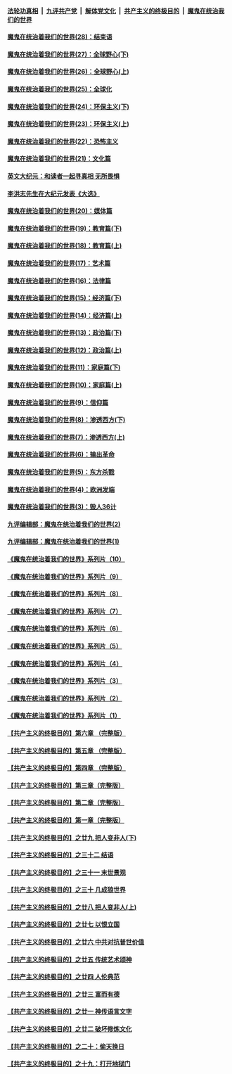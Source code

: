 ####  [法轮功真相](../../../../basic/blob/master/README.md?t=03191701) &nbsp;|&nbsp; [九评共产党](../../../../9ping.md/blob/master/README.md?t=03191701) &nbsp;|&nbsp; [解体党文化](../../../../jtdwh.md/blob/master/README.md?t=03191701)  &nbsp;|&nbsp; [共产主义的终极目的](../../../../gczydzjmd.md/blob/master/README.md?t=03191701) &nbsp;|&nbsp; [魔鬼在统治我们的世界](../../../../mgztzwmdsj.md/blob/master/README.md?t=03191701) 

#### [魔鬼在统治着我们的世界(28)：结束语](../pages/nsc422/n10936246.md?t=03191701) 

#### [魔鬼在统治着我们的世界(27)：全球野心(下)](../pages/nsc422/n10928319.md?t=03191701) 

#### [魔鬼在统治着我们的世界(26)：全球野心(上)](../pages/nsc422/n10900318.md?t=03191701) 

#### [魔鬼在统治着我们的世界(25)：全球化](../pages/nsc422/n10788205.md?t=03191701) 

#### [魔鬼在统治着我们的世界(24)：环保主义(下)](../pages/nsc422/n10695307.md?t=03191701) 

#### [魔鬼在统治着我们的世界(23)：环保主义(上)](../pages/nsc422/n10688613.md?t=03191701) 

#### [魔鬼在统治着我们的世界(22)：恐怖主义](../pages/nsc422/n10614727.md?t=03191701) 

#### [魔鬼在统治着我们的世界(21)：文化篇](../pages/nsc422/n10597706.md?t=03191701) 

#### [英文大纪元：和读者一起寻真相 无所畏惧](../pages/nsc422/n12542027.md?t=03191701) 

#### [李洪志先生在大纪元发表《大选》](../pages/nsc422/n12534746.md?t=03191701) 

#### [魔鬼在统治着我们的世界(20)：媒体篇](../pages/nsc422/n10586579.md?t=03191701) 

#### [魔鬼在统治着我们的世界(19)：教育篇(下)](../pages/nsc422/n10564808.md?t=03191701) 

#### [魔鬼在统治着我们的世界(18)：教育篇(上)](../pages/nsc422/n10526970.md?t=03191701) 

#### [魔鬼在统治着我们的世界(17)：艺术篇](../pages/nsc422/n10499093.md?t=03191701) 

#### [魔鬼在统治着我们的世界(16)：法律篇](../pages/nsc422/n10485969.md?t=03191701) 

#### [魔鬼在统治着我们的世界(15)：经济篇(下)](../pages/nsc422/n10469975.md?t=03191701) 

#### [魔鬼在统治着我们的世界(14)：经济篇(上)](../pages/nsc422/n10457370.md?t=03191701) 

#### [魔鬼在统治着我们的世界(13)：政治篇(下)](../pages/nsc422/n10448270.md?t=03191701) 

#### [魔鬼在统治着我们的世界(12)：政治篇(上)](../pages/nsc422/n10444576.md?t=03191701) 

#### [魔鬼在统治着我们的世界(11)：家庭篇(下)](../pages/nsc422/n10440961.md?t=03191701) 

#### [魔鬼在统治着我们的世界(10)：家庭篇(上)](../pages/nsc422/n10435448.md?t=03191701) 

#### [魔鬼在统治着我们的世界(9)：信仰篇](../pages/nsc422/n10432159.md?t=03191701) 

#### [魔鬼在统治着我们的世界(8)：渗透西方(下)](../pages/nsc422/n10429603.md?t=03191701) 

#### [魔鬼在统治着我们的世界(7)：渗透西方(上)](../pages/nsc422/n10426013.md?t=03191701) 

#### [魔鬼在统治着我们的世界(6)：输出革命](../pages/nsc422/n10421536.md?t=03191701) 

#### [魔鬼在统治着我们的世界(5)：东方杀戮](../pages/nsc422/n10417707.md?t=03191701) 

#### [魔鬼在统治着我们的世界(4)：欧洲发端](../pages/nsc422/n10414890.md?t=03191701) 

#### [魔鬼在统治着我们的世界(3)：毁人36计](../pages/nsc422/n10411583.md?t=03191701) 

#### [九评编辑部：魔鬼在统治着我们的世界(2)](../pages/nsc422/n10410036.md?t=03191701) 

#### [九评编辑部：魔鬼在统治着我们的世界(1)](../pages/nsc422/n10406825.md?t=03191701) 

#### [《魔鬼在统治着我们的世界》系列片（10）](../pages/nsc422/n12292670.md?t=03191701) 

#### [《魔鬼在统治着我们的世界》系列片（9）](../pages/nsc422/n12290859.md?t=03191701) 

#### [《魔鬼在统治着我们的世界》系列片（8）](../pages/nsc422/n12287445.md?t=03191701) 

#### [《魔鬼在统治着我们的世界》系列片（7）](../pages/nsc422/n12283425.md?t=03191701) 

#### [《魔鬼在统治着我们的世界》系列片（6）](../pages/nsc422/n12282314.md?t=03191701) 

#### [《魔鬼在统治着我们的世界》系列片（5）](../pages/nsc422/n12281419.md?t=03191701) 

#### [《魔鬼在统治着我们的世界》系列片（4）](../pages/nsc422/n12274024.md?t=03191701) 

#### [《魔鬼在统治着我们的世界》系列片（3）](../pages/nsc422/n12271322.md?t=03191701) 

#### [《魔鬼在统治着我们的世界》系列片（2）](../pages/nsc422/n12269049.md?t=03191701) 

#### [《魔鬼在统治着我们的世界》系列片（1）](../pages/nsc422/n12267575.md?t=03191701) 

#### [【共产主义的终极目的】第六章 （完整版）](../pages/nsc422/n11428913.md?t=03191701) 

#### [【共产主义的终极目的】第五章 （完整版）](../pages/nsc422/n11428912.md?t=03191701) 

#### [【共产主义的终极目的】第四章 （完整版）](../pages/nsc422/n11428907.md?t=03191701) 

#### [【共产主义的终极目的】第三章（完整版）](../pages/nsc422/n11428848.md?t=03191701) 

#### [【共产主义的终极目的】第二章（完整版）](../pages/nsc422/n11428831.md?t=03191701) 

#### [【共产主义的终极目的】第一章（完整版）](../pages/nsc422/n11417651.md?t=03191701) 

#### [【共产主义的终极目的】之廿九 把人变非人(下)](../pages/nsc422/n11344140.md?t=03191701) 

#### [【共产主义的终极目的】之三十二 结语](../pages/nsc422/n11360535.md?t=03191701) 

#### [【共产主义的终极目的】之三十一 末世景观](../pages/nsc422/n11351129.md?t=03191701) 

#### [【共产主义的终极目的】之三十 几成狼世界](../pages/nsc422/n11348280.md?t=03191701) 

#### [【共产主义的终极目的】之廿八 把人变非人(上)](../pages/nsc422/n11340492.md?t=03191701) 

#### [【共产主义的终极目的】之廿七 以恨立国](../pages/nsc422/n11336944.md?t=03191701) 

#### [【共产主义的终极目的】之廿六 中共对抗普世价值](../pages/nsc422/n11324785.md?t=03191701) 

#### [【共产主义的终极目的】之廿五 传统艺术颂神](../pages/nsc422/n11296396.md?t=03191701) 

#### [【共产主义的终极目的】之廿四 人伦典范](../pages/nsc422/n11296397.md?t=03191701) 

#### [【共产主义的终极目的】之廿三 富而有德](../pages/nsc422/n11283598.md?t=03191701) 

#### [【共产主义的终极目的】之廿一 神传语言文字](../pages/nsc422/n11263265.md?t=03191701) 

#### [【共产主义的终极目的】之廿二 破坏修炼文化](../pages/nsc422/n11245728.md?t=03191701) 

#### [【共产主义的终极目的】之二十：偷天换日](../pages/nsc422/n11238846.md?t=03191701) 

#### [【共产主义的终极目的】之十九：打开地狱门](../pages/nsc422/n11206376.md?t=03191701) 

